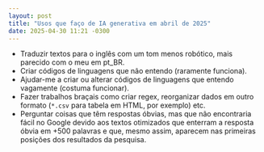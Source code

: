 ```yaml
---
layout: post
title: "Usos que faço de IA generativa em abril de 2025"
date: 2025-04-30 11:21 -0300
---
```

* Traduzir textos para o inglês com um tom menos robótico, mais parecido com o meu em pt_BR.
* Criar códigos de linguagens que não entendo (raramente funciona).
* Ajudar-me a criar ou alterar códigos de linguagens que entendo vagamente (costuma funcionar).
* Fazer trabalhos braçais como criar regex, reorganizar dados em outro formato (`*.csv` para tabela em HTML, por exemplo) etc.
* Perguntar coisas que têm respostas óbvias, mas que não encontraria fácil no Google devido aos textos otimizados que enterram a resposta óbvia em +500 palavras e que, mesmo assim, aparecem nas primeiras posições dos resultados da pesquisa.